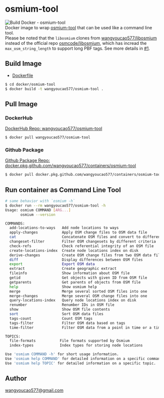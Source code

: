# osmium-tool
![Build Docker - osmium-tool](https://github.com/wangyoucao577/containers/workflows/Build%20Docker%20-%20osmium-tool/badge.svg)      
Docker image to wrap [osmium-tool](https://github.com/osmcode/osmium-tool) that can be used like a command line tool.     
Please be noted that the `libosmium` clones from [wangyoucao577/libosmium](https://github.com/wangyoucao577/libosmium) instead of the official repo [osmcode/libosmium](https://github.com/osmcode/libosmium), which has incread the `max_osm_string_length` to support long PBF tags. See more details in [#1](https://github.com/wangyoucao577/libosmium/pull/1).     
 
## Build Image
- [Dockerfile](./Dockerfile)

```bash
$ cd docker/osmium-tool
$ docker build -t wangyoucao577/osmium-tool .  
```

## Pull Image 
### DockerHub
[DockerHub Repo: wangyoucao577/osmium-tool](https://hub.docker.com/r/wangyoucao577/osmium-tool)    
```bash
$ docker pull wangyoucao577/osmium-tool
```

### Github Package
[Github Package Repo: docker.pkg.github.com/wangyoucao577/containers/osmium-tool](https://github.com/wangyoucao577/containers/packages/193791)

```bash
$ docker pull docker.pkg.github.com/wangyoucao577/containers/osmium-tool
```

## Run container as Command Line Tool

```bash
# same behavior with `osmium -h`
$ docker run --rm wangyoucao577/osmium-tool -h
Usage: osmium COMMAND [ARG...]
       osmium --version

COMMANDS:
  add-locations-to-ways   Add node locations to ways
  apply-changes           Apply OSM change files to OSM data file
  cat                     Concatenate OSM files and convert to different formats
  changeset-filter        Filter OSM changesets by different criteria
  check-refs              Check referential integrity of an OSM file
  create-locations-index  Create node locations index on disk
  derive-changes          Create OSM change files from two OSM data files
  diff                    Display differences between OSM files
  export                  Export OSM data
  extract                 Create geographic extract
  fileinfo                Show information about OSM file
  getid                   Get objects with given ID from OSM file
  getparents              Get parents of objects from OSM file
  help                    Show osmium help
  merge                   Merge several sorted OSM files into one
  merge-changes           Merge several OSM change files into one
  query-locations-index   Query node locations index on disk
  renumber                Renumber IDs in OSM file
  show                    Show OSM file contents
  sort                    Sort OSM data files
  tags-count              Count OSM tags
  tags-filter             Filter OSM data based on tags
  time-filter             Filter OSM data from a point in time or a time span out of a history file

TOPICS:
  file-formats           File formats supported by Osmium
  index-types            Index types for storing node locations

Use 'osmium COMMAND -h' for short usage information.
Use 'osmium help COMMAND' for detailed information on a specific command.
Use 'osmium help TOPIC' for detailed information on a specific topic.
```


## Author
wangyoucao577@gmail.com
